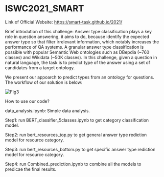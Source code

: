 # ISWC2021_SMART
Link of Official Website:
https://smart-task.github.io/2021/

Brief introdution of this challenge:
Answer type classification plays a key role in question answering, it aims to do, because identify the  expected answer type so that filter irrelevant information, which notably increases the performance of QA systems. A granular answer type classification is possible with popular Semantic Web ontologies such as DBepdia (~760 classes) and Wikidata (~50K classes). In this challenge, given a question in natural language, the task is to predict type of the answer using a set of candidates from a target ontology.

We present our appoarch to predict types from an ontology for questions. The workflow of our solution is below:

![Fig3](https://user-images.githubusercontent.com/72255811/139656510-3377afaa-ab09-41d8-82ff-151a36b050cf.jpg)

How to use our code? 

data_analysis.ipynb: Simple data analysis. 

Step1: run BERT_classifier_5classes.ipynb to get category classification model.

Step2: run bert_resources_top.py to get general answer type rediction model for resource category. 

Step3: run bert_resources_bottom.py to get specific answer type rediction model for resource category. 

Step4: run Combined_prediction.ipynb to combine all the models to predicae the final results. 

 
